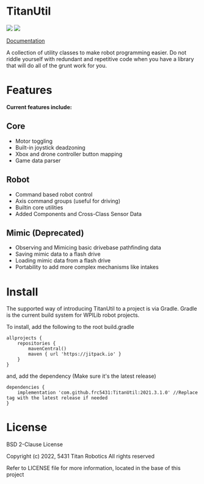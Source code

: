 # TitanUtil
[![](https://jitpack.io/v/frc5431/TitanUtil.svg)](https://jitpack.io/#frc5431/TitanUtil)
[![](https://github.com/frc5431/TitanUtil/workflows/Java%20CI%20with%20Gradle/badge.svg)](https://github.com/frc5431/TitanUtil/actions)

[Documentation](https://www.frc5431.com/TitanUtil/)

A collection of utility classes to make robot programming easier.
Do not riddle yourself with redundant and repetitive code when you have a library
that will do all of the grunt work for you.

# Features
**Current features include:**
## Core
* Motor toggling
* Built-in joystick deadzoning
* Xbox and drone controller button mapping
* Game data parser

## Robot
* Command based robot control
* Axis command groups (useful for driving)
* Builtin core utilities
* Added Components and Cross-Class Sensor Data

## Mimic (Deprecated)
* Observing and Mimicing basic drivebase pathfinding data
* Saving mimic data to a flash drive
* Loading mimic data from a flash drive
* Portability to add more complex mechanisms like intakes

# Install
The supported way of introducing TitanUtil to a project is via Gradle. Gradle 
is the current build system for WPILib robot projects.

To install, add the following to the root build.gradle
```
allprojects {
    repositories {
        mavenCentral()
        maven { url 'https://jitpack.io' }
    }
}
```

and, add the dependency (Make sure it's the latest release)
```
dependencies {
    implementation 'com.github.frc5431:TitanUtil:2021.3.1.0' //Replace tag with the latest release if needed
}
```

# License

BSD 2-Clause License

Copyright (c) 2022, 5431 Titan Robotics
All rights reserved

Refer to LICENSE file for more information, located in the base of this project

